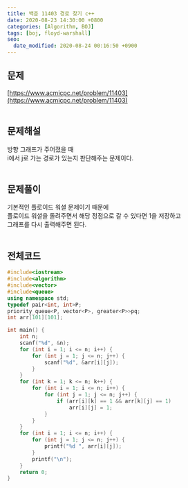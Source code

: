 ```yaml
---
title: 백준 11403 경로 찾기 c++
date: 2020-08-23 14:30:00 +0800
categories: [Algorithm, BOJ]
tags: [boj, floyd-warshall]
seo:
  date_modified: 2020-08-24 00:16:50 +0900
---
```


## 문제
[https://www.acmicpc.net/problem/11403](https://www.acmicpc.net/problem/11403)  
<br>

## 문제해설  
방향 그래프가 주어졌을 때  
i에서 j로 가는 경로가 있는지 판단해주는 문제이다.  
<br>

## 문제풀이  
기본적인 플로이드 워셜 문제이기 때문에  
플로이드 워셜을 돌려주면서 해당 정점으로 갈 수 있다면 1을 저장하고  
그래프를 다시 출력해주면 된다.  
<br>


## 전체코드
```c++
#include<iostream>
#include<algorithm>
#include<vector>
#include<queue>
using namespace std;
typedef pair<int, int>P;
priority_queue<P, vector<P>, greater<P>>pq;
int arr[101][101];

int main() {
	int n;
	scanf("%d", &n);
	for (int i = 1; i <= n; i++) {
		for (int j = 1; j <= n; j++) {
			scanf("%d", &arr[i][j]);
		}
	}
	for (int k = 1; k <= n; k++) {
		for (int i = 1; i <= n; i++) {
			for (int j = 1; j <= n; j++) {
				if (arr[i][k] == 1 && arr[k][j] == 1)
					arr[i][j] = 1;
			}
		}
	}
	for (int i = 1; i <= n; i++) {
		for (int j = 1; j <= n; j++) {
			printf("%d ", arr[i][j]);
		}
		printf("\n");
	}
	return 0;
}
```